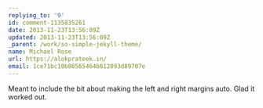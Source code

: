 ```yaml
---
replying_to: '9'
id: comment-1135835261
date: 2013-11-23T13:56:09Z
updated: 2013-11-23T13:56:09Z
_parent: /work/so-simple-jekyll-theme/
name: Michael Rose
url: https://alokprateek.in/
email: 1ce71bc10b86565464b612093d89707e
---
```


Meant to include the bit about making the left and right margins auto. Glad it
worked out.

